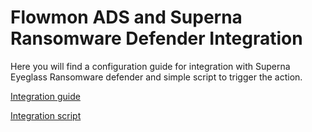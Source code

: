 # Flowmon ADS and Superna Ransomware Defender Integration

Here you will find a configuration guide for integration with Superna Eyeglass Ransomware defender and simple script to trigger the action.

[Integration guide](/Superna/Configuration_Guide-Flowmon_Superna.pdf)

[Integration script](/Superna/superna-rd.sh)
